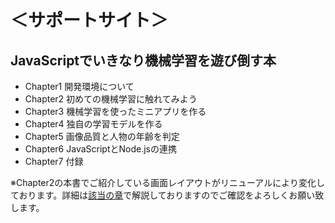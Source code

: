 # ＜サポートサイト＞
## JavaScriptでいきなり機械学習を遊び倒す本

- Chapter1 開発環境について
- Chapter2 初めての機械学習に触れてみよう
- Chapter3 機械学習を使ったミニアプリを作る
- Chapter4 独自の学習モデルを作る
- Chapter5 画像品質と人物の年齢を判定
- Chapter6 JavaScriptとNode.jsの連携
- Chapter7 付録

※Chapter2の本書でご紹介している画面レイアウトがリニューアルにより変化しております。詳細は[該当の章](https://github.com/webhacck/techbooks/tree/master/machine-learning-with-javascript/Chapter2)で解説しておりますのでご確認をよろしくお願い致します。
